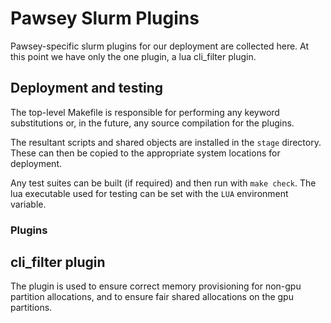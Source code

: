 # Pawsey Slurm Plugins

Pawsey-specific slurm plugins for our deployment are collected here.
At this point we have only the one plugin, a lua cli_filter plugin.

## Deployment and testing

The top-level Makefile is responsible for performing any keyword substitutions
or, in the future, any source compilation for the plugins.

The resultant scripts and shared objects are installed in the `stage`
directory. These can then be copied to the appropriate system locations for
deployment.

Any test suites can be built (if required) and then run with `make check`.
The lua executable used for testing can be set with the `LUA` environment variable.


### Plugins

## cli_filter plugin

The plugin is used to ensure correct memory provisioning for non-gpu partition
allocations, and to ensure fair shared allocations on the gpu partitions.

